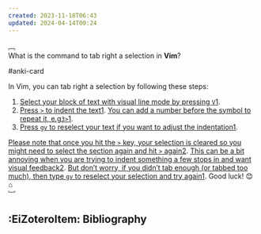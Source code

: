 ```yaml
---
created: 2023-11-18T06:43
updated: 2024-04-14T00:24
---
```


﹇<br>
What is the command to tab right a selection in **Vim**?

#anki-card 

In Vim, you can tab right a selection by following these steps:

1. [Select your block of text with visual line mode by pressing `V`](https://stackoverflow.com/questions/1407922/how-to-tab-back-forward-a-block-of-code-in-vim)[1](https://stackoverflow.com/questions/1407922/how-to-tab-back-forward-a-block-of-code-in-vim).
2. [Press `>` to indent the text](https://stackoverflow.com/questions/1407922/how-to-tab-back-forward-a-block-of-code-in-vim)[1](https://stackoverflow.com/questions/1407922/how-to-tab-back-forward-a-block-of-code-in-vim). [You can add a number before the symbol to repeat it, e.g`3>`](https://stackoverflow.com/questions/1407922/how-to-tab-back-forward-a-block-of-code-in-vim)[1](https://stackoverflow.com/questions/1407922/how-to-tab-back-forward-a-block-of-code-in-vim).
3. [Press `gv` to reselect your text if you want to adjust the indentation](https://stackoverflow.com/questions/1407922/how-to-tab-back-forward-a-block-of-code-in-vim)[1](https://stackoverflow.com/questions/1407922/how-to-tab-back-forward-a-block-of-code-in-vim).

[Please note that once you hit the `>` key, your selection is cleared so you might need to select the section again and hit `>` again](https://stackoverflow.com/questions/1407922/how-to-tab-back-forward-a-block-of-code-in-vim)[2](https://stackoverflow.com/questions/442302/tabbing-visual-selection). [This can be a bit annoying when you are trying to indent something a few stops in and want visual feedback](https://stackoverflow.com/questions/1407922/how-to-tab-back-forward-a-block-of-code-in-vim)[2](https://stackoverflow.com/questions/442302/tabbing-visual-selection). [But don’t worry, if you didn’t tab enough (or tabbed too much), then type `gv` to reselect your selection and try again](https://stackoverflow.com/questions/1407922/how-to-tab-back-forward-a-block-of-code-in-vim)[1](https://stackoverflow.com/questions/1407922/how-to-tab-back-forward-a-block-of-code-in-vim). Good luck! 😊
⌂
<br>﹈<br>

## :EiZoteroItem: Bibliography
